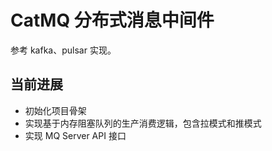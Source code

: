 # CatMQ 分布式消息中间件
参考 kafka、pulsar 实现。

## 当前进展
* 初始化项目骨架
* 实现基于内存阻塞队列的生产消费逻辑，包含拉模式和推模式
* 实现 MQ Server API 接口